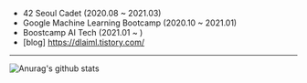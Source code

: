 * 42 Seoul Cadet (2020.08 ~ 2021.03)<br>
* Google Machine Learning Bootcamp (2020.10 ~ 2021.01)<br>
* Boostcamp AI Tech (2021.01 ~ )<br>
* [blog] https://dlaiml.tistory.com/
***
![Anurag's github stats](https://github-readme-stats.vercel.app/api?username=hectic97&theme=dark&show_icons=true&count_private=true)<br>
